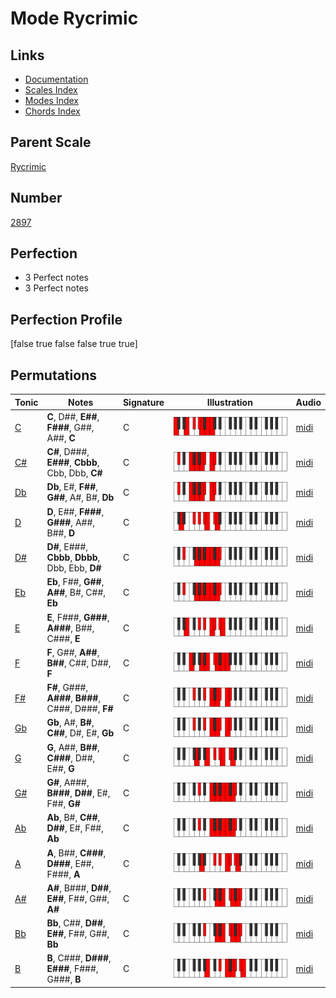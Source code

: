 # Mode Rycrimic

## Links

- [Documentation](index.md)
- [Scales Index](Scales.md)
- [Modes Index](Modes.md)
- [Chords Index](Chords.md)

## Parent Scale

[Rycrimic](ScaleRycrimic.md)

## Number

[2897](https://ianring.com/musictheory/scales/2897)

## Perfection

- 3 Perfect notes
- 3 Perfect notes

## Perfection Profile

[false true false false true true]

## Permutations

| Tonic | Notes | Signature | Illustration | Audio |
|-------|-------|-----------|--------------|-------|
| [C](ModeCNaturalRycrimic.md) | **C**, D##, **E##**, **F###**, G##, A##, **C** | C | ![CNaturalRycrimic](ModeCNaturalRycrimic.png) | [midi](https://github.com/edipermadi/music/blob/main/docs/ModeCNaturalRycrimic.mid?raw=true) |
| [C#](ModeCSharpRycrimic.md) | **C#**, D###, **E###**, **Cbbb**, Cbb, Dbb, **C#** | C | ![CSharpRycrimic](ModeCSharpRycrimic.png) | [midi](https://github.com/edipermadi/music/blob/main/docs/ModeCSharpRycrimic.mid?raw=true) |
| [Db](ModeDFlatRycrimic.md) | **Db**, E#, **F##**, **G##**, A#, B#, **Db** | C | ![DFlatRycrimic](ModeDFlatRycrimic.png) | [midi](https://github.com/edipermadi/music/blob/main/docs/ModeDFlatRycrimic.mid?raw=true) |
| [D](ModeDNaturalRycrimic.md) | **D**, E##, **F###**, **G###**, A##, B##, **D** | C | ![DNaturalRycrimic](ModeDNaturalRycrimic.png) | [midi](https://github.com/edipermadi/music/blob/main/docs/ModeDNaturalRycrimic.mid?raw=true) |
| [D#](ModeDSharpRycrimic.md) | **D#**, E###, **Cbbb**, **Dbbb**, Dbb, Ebb, **D#** | C | ![DSharpRycrimic](ModeDSharpRycrimic.png) | [midi](https://github.com/edipermadi/music/blob/main/docs/ModeDSharpRycrimic.mid?raw=true) |
| [Eb](ModeEFlatRycrimic.md) | **Eb**, F##, **G##**, **A##**, B#, C##, **Eb** | C | ![EFlatRycrimic](ModeEFlatRycrimic.png) | [midi](https://github.com/edipermadi/music/blob/main/docs/ModeEFlatRycrimic.mid?raw=true) |
| [E](ModeENaturalRycrimic.md) | **E**, F###, **G###**, **A###**, B##, C###, **E** | C | ![ENaturalRycrimic](ModeENaturalRycrimic.png) | [midi](https://github.com/edipermadi/music/blob/main/docs/ModeENaturalRycrimic.mid?raw=true) |
| [F](ModeFNaturalRycrimic.md) | **F**, G##, **A##**, **B##**, C##, D##, **F** | C | ![FNaturalRycrimic](ModeFNaturalRycrimic.png) | [midi](https://github.com/edipermadi/music/blob/main/docs/ModeFNaturalRycrimic.mid?raw=true) |
| [F#](ModeFSharpRycrimic.md) | **F#**, G###, **A###**, **B###**, C###, D###, **F#** | C | ![FSharpRycrimic](ModeFSharpRycrimic.png) | [midi](https://github.com/edipermadi/music/blob/main/docs/ModeFSharpRycrimic.mid?raw=true) |
| [Gb](ModeGFlatRycrimic.md) | **Gb**, A#, **B#**, **C##**, D#, E#, **Gb** | C | ![GFlatRycrimic](ModeGFlatRycrimic.png) | [midi](https://github.com/edipermadi/music/blob/main/docs/ModeGFlatRycrimic.mid?raw=true) |
| [G](ModeGNaturalRycrimic.md) | **G**, A##, **B##**, **C###**, D##, E##, **G** | C | ![GNaturalRycrimic](ModeGNaturalRycrimic.png) | [midi](https://github.com/edipermadi/music/blob/main/docs/ModeGNaturalRycrimic.mid?raw=true) |
| [G#](ModeGSharpRycrimic.md) | **G#**, A###, **B###**, **D##**, E#, F##, **G#** | C | ![GSharpRycrimic](ModeGSharpRycrimic.png) | [midi](https://github.com/edipermadi/music/blob/main/docs/ModeGSharpRycrimic.mid?raw=true) |
| [Ab](ModeAFlatRycrimic.md) | **Ab**, B#, **C##**, **D##**, E#, F##, **Ab** | C | ![AFlatRycrimic](ModeAFlatRycrimic.png) | [midi](https://github.com/edipermadi/music/blob/main/docs/ModeAFlatRycrimic.mid?raw=true) |
| [A](ModeANaturalRycrimic.md) | **A**, B##, **C###**, **D###**, E##, F###, **A** | C | ![ANaturalRycrimic](ModeANaturalRycrimic.png) | [midi](https://github.com/edipermadi/music/blob/main/docs/ModeANaturalRycrimic.mid?raw=true) |
| [A#](ModeASharpRycrimic.md) | **A#**, B###, **D##**, **E##**, F##, G##, **A#** | C | ![ASharpRycrimic](ModeASharpRycrimic.png) | [midi](https://github.com/edipermadi/music/blob/main/docs/ModeASharpRycrimic.mid?raw=true) |
| [Bb](ModeBFlatRycrimic.md) | **Bb**, C##, **D##**, **E##**, F##, G##, **Bb** | C | ![BFlatRycrimic](ModeBFlatRycrimic.png) | [midi](https://github.com/edipermadi/music/blob/main/docs/ModeBFlatRycrimic.mid?raw=true) |
| [B](ModeBNaturalRycrimic.md) | **B**, C###, **D###**, **E###**, F###, G###, **B** | C | ![BNaturalRycrimic](ModeBNaturalRycrimic.png) | [midi](https://github.com/edipermadi/music/blob/main/docs/ModeBNaturalRycrimic.mid?raw=true) |

